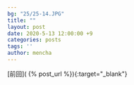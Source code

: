 ```yaml
---
bg: "25/25-14.JPG"
title: ""
layout: post
date: 2020-5-13 12:00:00 +9
categories: posts
tags: ''
author: mencha
---
```


[前回]( {% post_url  %}){:target="_blank"}  

<!--more-->
![]()